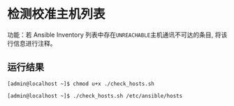 # 检测校准主机列表

功能：若 Ansible Inventory 列表中存在`UNREACHABLE`主机通讯不可达的条目, 将该行信息进行注释。


## 运行结果

```shell
[admin@localhost ~]$ chmod u+x ./check_hosts.sh

[admin@localhost ~]$ ./check_hosts.sh /etc/ansible/hosts
```
